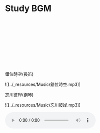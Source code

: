 # Study BGM
<br>
<br>
<br>
<br>
<br>
<br>
<br>
<br>
<br>
<br>
錯位時空(長笛)

![[../_resources/Music/錯位時空.mp3]]

忘川彼岸(鋼琴)

![[../_resources/Music/忘川彼岸.mp3]]

<audio controls autoplay>  
 <source src="../_resources/Music/忘川彼岸.mp3" type="audio/mpeg">   
 Your browser does not support the audio element.  
</audio>